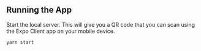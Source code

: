 ## Running the App

Start the local server. This will give you a QR code that you can scan using the Expo Client app on your mobile device.

```shell
yarn start
```
